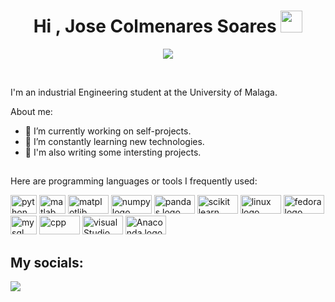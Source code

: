 <h1 align="center"><b>Hi , Jose Colmenares Soares </b><img src="https://media.giphy.com/media/hvRJCLFzcasrR4ia7z/giphy.gif" width="35"></h1>
<p align="center">
  <a href="https://github.com/DenverCoder1/readme-typing-svg"><img src="https://readme-typing-svg.herokuapp.com?font=Time+New+Roman&color=cyan&size=25&center=true&vCenter=true&width=600&height=100&lines=Self-taught+Developer,;Computer+Science+Student;Active+Learner/Researcher"></a>
</p>
<br/>

I'm an industrial Engineering student at the University of Malaga.

About me:

- 🔭 I’m currently working on self-projects.
- 🌱 I’m constantly learning new technologies.
- 💼 I'm also writing some intersting projects.

##

Here are programming languages or tools I frequently used:

<div>
  <img
    height="30"
    width="42"
    alt="python logo"
    src="https://cdn.jsdelivr.net/gh/devicons/devicon/icons/python/python-original.svg"
  />
  <img
    height="30"
    width="42"
    alt="matlab logo"
    src="https://cdn.jsdelivr.net/gh/devicons/devicon/icons/matlab/matlab-original.svg"
  />
  <img
    height="30"
    width="65"
    alt="matplotlib logo"
    src="https://img.shields.io/badge/Matplotlib-%23ffffff.svg?style=for-the-badge&logo=Matplotlib&logoColor=black"
  />
  <img
    height="30"
    width="65"
    alt="numpy logo"
    src="https://img.shields.io/badge/numpy-%23013243.svg?style=for-the-badge&logo=numpy&logoColor=white"
  />
  <img
    height="30"
    width="65"
    alt="pandas logo"
    src="https://img.shields.io/badge/pandas-%23150458.svg?style=for-the-badge&logo=pandas&logoColor=white"
  />
  <img
    height="30"
    width="65"
    alt="scikit learn logo"
    src="https://img.shields.io/badge/scikit--learn-%23F7931E.svg?style=for-the-badge&logo=scikit-learn&logoColor=white"
  />
  <img
    height="30"
    width="65"
    alt="linux logo"
    src="https://img.shields.io/badge/Linux-FCC624?style=for-the-badge&logo=linux&logoColor=black"
  />
  <img
    height="30"
    width="65"
    alt="fedora logo"
    src="https://img.shields.io/badge/Fedora-294172?style=for-the-badge&logo=fedora&logoColor=white"
  />
  <img
    height="30"
    width="42"
    alt="mysql logo"
    src="https://cdn.jsdelivr.net/gh/devicons/devicon/icons/mysql/mysql-original.svg"
  />
  <img
    height="30"
    width="65"
    alt="cpp"
    src="https://img.shields.io/badge/c++-%2300599C.svg?style=for-the-badge&logo=c%2B%2B&logoColor=white"
  />
  <img
    height="30"
    width="65"
    alt="visualStudio"
    src="https://img.shields.io/badge/Visual%20Studio%20Code-0078d7.svg?style=for-the-badge&logo=visual-studio-code&logoColor=white"
  />
  <img
    height="30"
    width="65"
    alt="Anaconda logo"
    src="https://img.shields.io/badge/Anaconda-%2344A833.svg?style=for-the-badge&logo=anaconda&logoColor=white"
  />
</div>

##

## My socials:
<a href="https://www.linkedin.com/in/jose-colmenares-soares-134278234/">
<img src="https://img.shields.io/badge/linkedin-%230077B5.svg?style=for-the-badge&logo=linkedin&logoColor=white">




<div>

